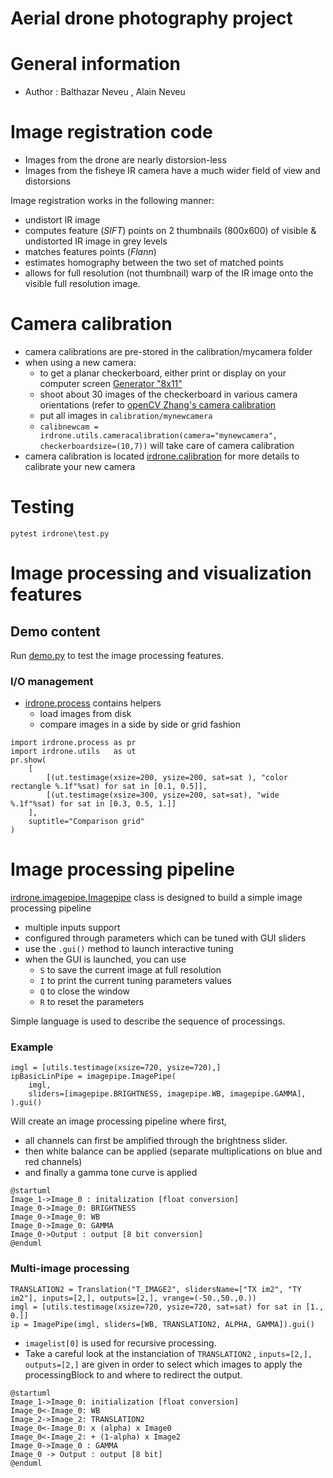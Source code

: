 # Aerial drone photography project

# General information
* Author : Balthazar Neveu , Alain Neveu

# Image registration code
* Images from the drone are nearly distorsion-less
* Images from the fisheye IR camera have a much wider field of view and distorsions

Image registration works in the following manner:
* undistort IR image
* computes feature (*SIFT*) points on 2 thumbnails (800x600) of visible & undistorted IR image in grey levels
* matches features points (*Flann*)
* estimates homography between the two set of matched points
* allows for full resolution (not thumbnail) warp of the IR image onto the visible full resolution image.

# Camera calibration
* camera calibrations are pre-stored in the calibration/mycamera folder
* when using a new camera:
  * to get a planar checkerboard, either print or display on your computer screen  [Generator "8x11"](https://calib.io/pages/camera-calibration-pattern-generator)
  * shoot about 30 images of the checkerboard in various camera orientations (refer to [openCV Zhang's camera calibration](https://docs.opencv.org/master/dc/dbb/tutorial_py_calibration.html)
  * put all images in `calibration/mynewcamera`
  * `calibnewcam = irdrone.utils.cameracalibration(camera="mynewcamera", checkerboardsize=(10,7))` will take care of camera calibration
* camera calibration is located  [irdrone.calibration](irdrone/cameracalibration.py)  for more details to calibrate your new camera


# Testing
```pytest irdrone\test.py```

# Image processing and visualization features
## Demo content
Run [demo.py](demo.py) to test the image processing features.

### I/O management
* [irdrone.process](irdrone/process.py) contains helpers
  * load images from disk
  * compare images in a side by side or grid fashion
  
```
import irdrone.process as pr
import irdrone.utils   as ut
pr.show(
    [
        [(ut.testimage(xsize=200, ysize=200, sat=sat ), "color rectangle %.1f"%sat) for sat in [0.1, 0.5]],
        [(ut.testimage(xsize=300, ysize=200, sat=sat), "wide %.1f"%sat) for sat in [0.3, 0.5, 1.]]
    ],
    suptitle="Comparison grid"
)
```


# Image processing pipeline
[irdrone.imagepipe.Imagepipe](irdrone/imagepipe.py) class is designed to build a simple image processing pipeline
* multiple inputs support
* configured through parameters which can be tuned with GUI sliders
* use the `.gui()` method to launch interactive tuning
* when the GUI is launched, you can use 
    * `S` to save the current image at full resolution
    * `I` to print the current tuning parameters values
    * `Q` to close the window
    * `R` to reset the parameters

Simple language is used to describe the sequence of processings.
### Example
```
imgl = [utils.testimage(xsize=720, ysize=720),]
ipBasicLinPipe = imagepipe.ImagePipe(
    imgl,
    sliders=[imagepipe.BRIGHTNESS, imagepipe.WB, imagepipe.GAMMA],
).gui()
```

Will create an image processing pipeline where first, 
* all channels can first be amplified through the brightness slider.
* then white balance can be applied (separate multiplications on blue and red channels)
* and finally a gamma tone curve is applied

```puml
@startuml 
Image_1->Image_0 : initalization [float conversion]
Image_0->Image_0: BRIGHTNESS
Image_0->Image_0: WB
Image_0->Image_0: GAMMA
Image_0->Output : output [8 bit conversion]
@enduml
```

### Multi-image processing
```
TRANSLATION2 = Translation("T_IMAGE2", slidersName=["TX im2", "TY im2"], inputs=[2,], outputs=[2,], vrange=(-50.,50.,0.))
imgl = [utils.testimage(xsize=720, ysize=720, sat=sat) for sat in [1., 0.]]
ip = ImagePipe(imgl, sliders=[WB, TRANSLATION2, ALPHA, GAMMA]).gui()
```
* `imagelist[0]` is used for recursive processing.
* Take a careful look at the instanciation of `TRANSLATION2` , `inputs=[2,], outputs=[2,]` are given in order to select 
  which images to apply the processingBlock to and where to redirect the output.
  

```puml
@startuml 
Image_1->Image_0: initialization [float conversion]
Image_0<-Image_0: WB
Image_2->Image_2: TRANSLATION2
Image_0<-Image_0: x (alpha) x Image0
Image_0<-Image_2: + (1-alpha) x Image2
Image_0->Image_0 : GAMMA
Image_0 -> Output : output [8 bit]
@enduml
```

